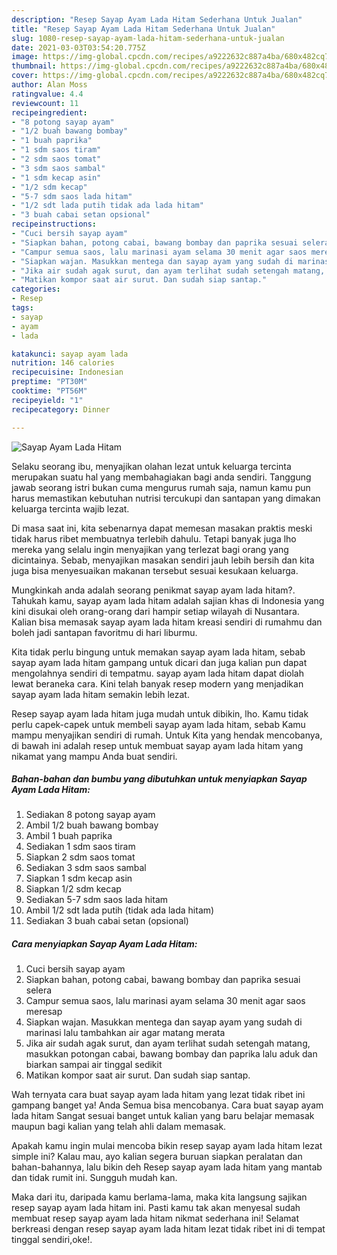 ```yaml
---
description: "Resep Sayap Ayam Lada Hitam Sederhana Untuk Jualan"
title: "Resep Sayap Ayam Lada Hitam Sederhana Untuk Jualan"
slug: 1080-resep-sayap-ayam-lada-hitam-sederhana-untuk-jualan
date: 2021-03-03T03:54:20.775Z
image: https://img-global.cpcdn.com/recipes/a9222632c887a4ba/680x482cq70/sayap-ayam-lada-hitam-foto-resep-utama.jpg
thumbnail: https://img-global.cpcdn.com/recipes/a9222632c887a4ba/680x482cq70/sayap-ayam-lada-hitam-foto-resep-utama.jpg
cover: https://img-global.cpcdn.com/recipes/a9222632c887a4ba/680x482cq70/sayap-ayam-lada-hitam-foto-resep-utama.jpg
author: Alan Moss
ratingvalue: 4.4
reviewcount: 11
recipeingredient:
- "8 potong sayap ayam"
- "1/2 buah bawang bombay"
- "1 buah paprika"
- "1 sdm saos tiram"
- "2 sdm saos tomat"
- "3 sdm saos sambal"
- "1 sdm kecap asin"
- "1/2 sdm kecap"
- "5-7 sdm saos lada hitam"
- "1/2 sdt lada putih tidak ada lada hitam"
- "3 buah cabai setan opsional"
recipeinstructions:
- "Cuci bersih sayap ayam"
- "Siapkan bahan, potong cabai, bawang bombay dan paprika sesuai selera"
- "Campur semua saos, lalu marinasi ayam selama 30 menit agar saos meresap"
- "Siapkan wajan. Masukkan mentega dan sayap ayam yang sudah di marinasi lalu tambahkan air agar matang merata"
- "Jika air sudah agak surut, dan ayam terlihat sudah setengah matang, masukkan potongan cabai, bawang bombay dan paprika lalu aduk dan biarkan sampai air tinggal sedikit"
- "Matikan kompor saat air surut. Dan sudah siap santap."
categories:
- Resep
tags:
- sayap
- ayam
- lada

katakunci: sayap ayam lada 
nutrition: 146 calories
recipecuisine: Indonesian
preptime: "PT30M"
cooktime: "PT56M"
recipeyield: "1"
recipecategory: Dinner

---
```



![Sayap Ayam Lada Hitam](https://img-global.cpcdn.com/recipes/a9222632c887a4ba/680x482cq70/sayap-ayam-lada-hitam-foto-resep-utama.jpg)

Selaku seorang ibu, menyajikan olahan lezat untuk keluarga tercinta merupakan suatu hal yang membahagiakan bagi anda sendiri. Tanggung jawab seorang istri bukan cuma mengurus rumah saja, namun kamu pun harus memastikan kebutuhan nutrisi tercukupi dan santapan yang dimakan keluarga tercinta wajib lezat.

Di masa  saat ini, kita sebenarnya dapat memesan masakan praktis meski tidak harus ribet membuatnya terlebih dahulu. Tetapi banyak juga lho mereka yang selalu ingin menyajikan yang terlezat bagi orang yang dicintainya. Sebab, menyajikan masakan sendiri jauh lebih bersih dan kita juga bisa menyesuaikan makanan tersebut sesuai kesukaan keluarga. 



Mungkinkah anda adalah seorang penikmat sayap ayam lada hitam?. Tahukah kamu, sayap ayam lada hitam adalah sajian khas di Indonesia yang kini disukai oleh orang-orang dari hampir setiap wilayah di Nusantara. Kalian bisa memasak sayap ayam lada hitam kreasi sendiri di rumahmu dan boleh jadi santapan favoritmu di hari liburmu.

Kita tidak perlu bingung untuk memakan sayap ayam lada hitam, sebab sayap ayam lada hitam gampang untuk dicari dan juga kalian pun dapat mengolahnya sendiri di tempatmu. sayap ayam lada hitam dapat diolah lewat beraneka cara. Kini telah banyak resep modern yang menjadikan sayap ayam lada hitam semakin lebih lezat.

Resep sayap ayam lada hitam juga mudah untuk dibikin, lho. Kamu tidak perlu capek-capek untuk membeli sayap ayam lada hitam, sebab Kamu mampu menyajikan sendiri di rumah. Untuk Kita yang hendak mencobanya, di bawah ini adalah resep untuk membuat sayap ayam lada hitam yang nikamat yang mampu Anda buat sendiri.

<!--inarticleads1-->

##### Bahan-bahan dan bumbu yang dibutuhkan untuk menyiapkan Sayap Ayam Lada Hitam:

1. Sediakan 8 potong sayap ayam
1. Ambil 1/2 buah bawang bombay
1. Ambil 1 buah paprika
1. Sediakan 1 sdm saos tiram
1. Siapkan 2 sdm saos tomat
1. Sediakan 3 sdm saos sambal
1. Siapkan 1 sdm kecap asin
1. Siapkan 1/2 sdm kecap
1. Sediakan 5-7 sdm saos lada hitam
1. Ambil 1/2 sdt lada putih (tidak ada lada hitam)
1. Sediakan 3 buah cabai setan (opsional)




<!--inarticleads2-->

##### Cara menyiapkan Sayap Ayam Lada Hitam:

1. Cuci bersih sayap ayam
1. Siapkan bahan, potong cabai, bawang bombay dan paprika sesuai selera
1. Campur semua saos, lalu marinasi ayam selama 30 menit agar saos meresap
1. Siapkan wajan. Masukkan mentega dan sayap ayam yang sudah di marinasi lalu tambahkan air agar matang merata
1. Jika air sudah agak surut, dan ayam terlihat sudah setengah matang, masukkan potongan cabai, bawang bombay dan paprika lalu aduk dan biarkan sampai air tinggal sedikit
1. Matikan kompor saat air surut. Dan sudah siap santap.




Wah ternyata cara buat sayap ayam lada hitam yang lezat tidak ribet ini gampang banget ya! Anda Semua bisa mencobanya. Cara buat sayap ayam lada hitam Sangat sesuai banget untuk kalian yang baru belajar memasak maupun bagi kalian yang telah ahli dalam memasak.

Apakah kamu ingin mulai mencoba bikin resep sayap ayam lada hitam lezat simple ini? Kalau mau, ayo kalian segera buruan siapkan peralatan dan bahan-bahannya, lalu bikin deh Resep sayap ayam lada hitam yang mantab dan tidak rumit ini. Sungguh mudah kan. 

Maka dari itu, daripada kamu berlama-lama, maka kita langsung sajikan resep sayap ayam lada hitam ini. Pasti kamu tak akan menyesal sudah membuat resep sayap ayam lada hitam nikmat sederhana ini! Selamat berkreasi dengan resep sayap ayam lada hitam lezat tidak ribet ini di tempat tinggal sendiri,oke!.

